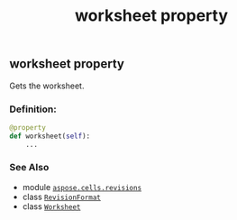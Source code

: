 ﻿---
title: worksheet property
second_title: Aspose.Cells for Python via .NET API References
description: 
type: docs
weight: 70
url: /aspose.cells.revisions/revisionformat/worksheet/
is_root: false
---

## worksheet property


Gets the worksheet.
### Definition:
```python
@property
def worksheet(self):
    ...
```

### See Also
* module [`aspose.cells.revisions`](../../)
* class [`RevisionFormat`](/cells/python-net/aspose.cells.revisions/revisionformat)
* class [`Worksheet`](/cells/python-net/aspose.cells/worksheet)
